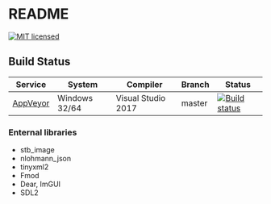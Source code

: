 # README #

[![MIT licensed](https://img.shields.io/badge/license-MIT-blue.svg)](LICENSE.md)

## Build Status

| Service | System | Compiler | Branch | Status |
| ------- | ------ | -------- | ------ | ------ |
| [AppVeyor](https://ci.appveyor.com/project/simco50/fluxengine-9qb9d)| Windows 32/64 | Visual Studio 2017 | master | [![Build status](https://ci.appveyor.com/api/projects/status/3nqy4lhx9d15iqhm?svg=true)](https://ci.appveyor.com/project/simco50/fluxengine-9qb9d)

### Enternal libraries ###

* stb_image
* nlohmann_json
* tinyxml2
* Fmod
* Dear, ImGUI
* SDL2